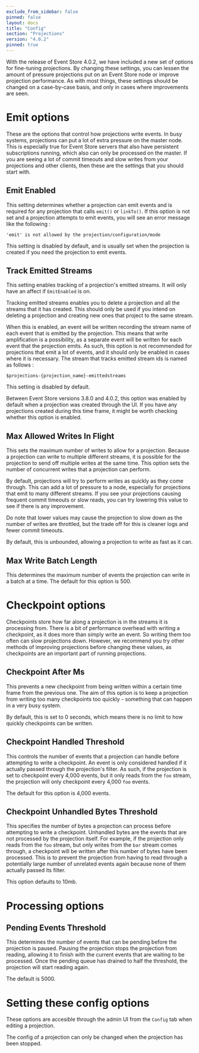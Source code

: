 ```yaml
---
exclude_from_sidebar: false
pinned: false
layout: docs
title: "Config"
section: "Projections"
version: "4.0.2"
pinned: true
---
```


With the release of Event Store 4.0.2, we have included a new set of options for fine-tuning projections.
By changing these settings, you can lessen the amount of pressure projections put on an Event Store node or improve projection performance.
As with most things, these settings should be changed on a case-by-case basis, and only in cases where improvements are seen.

# Emit options

These are the options that control how projections write events.
In busy systems, projections can put a lot of extra pressure on the master node. This is especially true for Event Store servers that also have persistent subscriptions running, which also can only be processed on the master. If you are seeing a lot of commit timeouts and slow writes from your projections and other clients, then these are the settings that you should start with.

## Emit Enabled

This setting determines whether a projection can emit events and is required for any projection that calls `emit()` or `linkTo()`.
If this option is not set and a projection attempts to emit events, you will see an error message like the following :

```
'emit' is not allowed by the projection/configuration/mode
```

This setting is disabled by default, and is usually set when the projection is created if you need the projection to emit events.

## Track Emitted Streams

This setting enables tracking of a projection's emitted streams. It will only have an affect if `EmitEnabled` is on.

Tracking emitted streams enables you to delete a projection and all the streams that it has created. This should only be used if you intend on deleting a projection and creating new ones that project to the same stream.

When this is enabled, an event will be written recording the stream name of each event that is emitted by the projection.
This means that write amplification is a possibility, as a separate event will be written for each event that the projection emits.
As such, this option is not recommended for projections that emit a lot of events, and it should only be enabled in cases where it is necessary.
The stream that tracks emitted stream ids is named as follows :

```
$projections-{projection_name}-emittedstreams
```

This setting is disabled by default.

<span class="note">
Between Event Store versions 3.8.0 and 4.0.2, this option was enabled by default when a projection was created through the UI.
If you have any projections created during this time frame, it might be worth checking whether this option is enabled.
</span>

## Max Allowed Writes In Flight

This sets the maximum number of writes to allow for a projection.
Because a projection can write to multiple different streams, it is possible for the projection to send off multiple writes at the same time. This option sets the number of concurrent writes that a projection can perform.

By default, projections will try to perform writes as quickly as they come through. This can add a lot of pressure to a node, especially for projections that emit to many different streams.
If you see your projections causing frequent commit timeouts or slow reads, you can try lowering this value to see if there is any improvement.

Do note that lower values may cause the projection to slow down as the number of writes are throttled, but the trade off for this is cleaner logs and fewer commit timeouts.

By default, this is unbounded, allowing a projection to write as fast as it can.

## Max Write Batch Length

This determines the maximum number of events the projection can write in a batch at a time.
The default for this option is 500.

# Checkpoint options

Checkpoints store how far along a projection is in the streams it is processing from.
There is a bit of performance overhead with writing a checkpoint, as it does more than simply write an event. So writing them too often can slow projections down.
However, we recommend you try other methods of improving projections before changing these values, as checkpoints are an important part of running projections.

## Checkpoint After Ms

This prevents a new checkpoint from being written within a certain time frame from the previous one.
The aim of this option is to keep a projection from writing too many checkpoints too quickly - something that can happen in a very busy system.

By default, this is set to 0 seconds, which means there is no limit to how quickly checkpoints can be written.

## Checkpoint Handled Threshold

This controls the number of events that a projection can handle before attempting to write a checkpoint.
An event is only considered handled if it actually passed through the projection's filter. As such, if the projection is set to checkpoint every 4,000 events, but it only reads from the `foo` stream, the projection will only checkpoint every 4,000 `foo` events.

The default for this option is 4,000 events.

## Checkpoint Unhandled Bytes Threshold

This specifies the number of bytes a projection can process before attempting to write a checkpoint.
Unhandled bytes are the events that are not processed by the projection itself. For example, if the projection only reads from the `foo` stream, but only writes from the `bar` stream comes through, a checkpoint will be written after this number of bytes have been processed. This is to prevent the projection from having to read through a potentially large number of unrelated events again because none of them actually passed its filter.

This option defaults to 10mb.

# Processing options

## Pending Events Threshold

This determines the number of events that can be pending before the projection is paused.
Pausing the projection stops the projection from reading, allowing it to finish with the current events that are waiting to be processed. Once the pending queue has drained to half the threshold, the projection will start reading again.

The default is 5000.

# Setting these config options

These options are accesible through the admin UI from the `Config` tab when editing a projection.

<span class="note">
The config of a projection can only be changed when the projection has been stopped.
</span>
